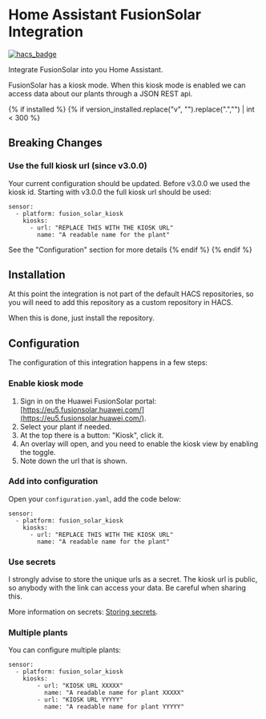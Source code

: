 # Home Assistant FusionSolar Integration

[![hacs_badge](https://img.shields.io/badge/HACS-Custom-orange.svg)](https://github.com/custom-components/hacs)

Integrate FusionSolar into you Home Assistant.

FusionSolar has a kiosk mode. When this kiosk mode is enabled we can access 
data about our plants through a JSON REST api.

{% if installed %}
{% if version_installed.replace("v", "").replace(".","") | int < 300  %}
## Breaking Changes
### Use the full kiosk url (since v3.0.0)
Your current configuration should be updated. Before v3.0.0 we used the kiosk id. 
Starting with v3.0.0 the full kiosk url should be used:

    sensor:
      - platform: fusion_solar_kiosk
        kiosks:
          - url: "REPLACE THIS WITH THE KIOSK URL"
            name: "A readable name for the plant"

See the "Configuration" section for more details
{% endif %}
{% endif %}

## Installation
At this point the integration is not part of the default HACS repositories, so
you will need to add this repository as a custom repository in HACS.

When this is done, just install the repository.


## Configuration

The configuration of this integration happens in a few steps:

### Enable kiosk mode
1. Sign in on the Huawei FusionSolar portal: [https://eu5.fusionsolar.huawei.com/](https://eu5.fusionsolar.huawei.com/).
2. Select your plant if needed.
2. At the top there is a button: "Kiosk", click it.
3. An overlay will open, and you need to enable the kiosk view by enabling the toggle.
4. Note down the url that is shown.

### Add into configuration
Open your `configuration.yaml`, add the code below:

    sensor:
      - platform: fusion_solar_kiosk
        kiosks:
          - url: "REPLACE THIS WITH THE KIOSK URL"
            name: "A readable name for the plant"

### Use secrets
I strongly advise to store the unique urls as a secret. The kiosk url is public, 
so anybody with the link can access your data. Be careful when sharing this.

More information on secrets: [Storing secrets](https://www.home-assistant.io/docs/configuration/secrets/).

### Multiple plants
You can configure multiple plants:

    sensor:
      - platform: fusion_solar_kiosk
        kiosks:
            - url: "KIOSK URL XXXXX"
              name: "A readable name for plant XXXXX"
            - url: "KIOSK URL YYYYY"
              name: "A readable name for plant YYYYY"
